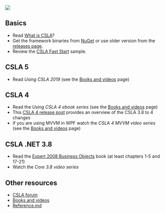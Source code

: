 ![](https://github.com/MarimerLLC/csla/raw/master/Support/Logos/csla%20win8_mid.png)

Basics
------
* Read [What is CSLA](What-is-CSLA-.NET.md)?
* Get the framework binaries from [NuGet](http://nuget.org/packages?q=csla) or use older version from the [releases page](https://github.com/MarimerLLC/csla/releases).
* Review the [CSLA Fast Start](https://github.com/MarimerLLC/csla/tree/master/Samples/CslaFastStart) sample.

CSLA 5
------
 * Read _Using CSLA 2019_ (see the [Books and videos](Books-and-videos.md) page)

CSLA 4
------
 * Read the _Using CSLA 4 ebook series_ (see the [Books and videos](Books-and-videos.md) page)
 * This [CSLA 4 release post](http://www.lhotka.net/weblog/CSLA4Release.aspx) provides an overview of the CSLA 3.8 to 4 changes
* If you are using MVVM in WPF watch the _CSLA 4 MVVM video series_ (see the [Books and videos](Books-and-videos.md) page)

CSLA .NET 3.8
-------------
 * Read the [Expert 2008 Business Objects](http://www.amazon.com/Expert-C-2008-Business-Objects/dp/1430210192) book (at least chapters 1-5 and 17-21)
 * Watch the _Core 3.8 video series_

Other resources
---------------
* [CSLA forum](https://github.com/marimerllc/cslaforum)
* [Books and videos](Books-and-videos.md)
* [Reference.md](Reference.md)
